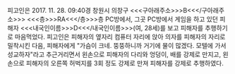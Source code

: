 피고인은 2017. 11. 28. 09:40경 창원시 의창구 <<<구아래주소>>>B<<</구아래주소>>> <<<층>>>RA<<</층>>>층 PC방에서, 그곳 PC방에서 게임을 하고 있던 피해자 <<<내국인이름>>>D<<</내국인이름>>>(여, 28세)를 보고 피해자를 추행하기로 마음먹었다. 피고인은 피해자의 옆자리 컴퓨터 자리에 앉아 의자를 피해자의 자리로 밀착시킨 다음, 피해자에게 "가슴이 크네. 뚱뚱하니까 거기에 물이 많겠다. 모텔에 가서 성교하자"라고 추근거리면서 왼손으로 피해자의 다리와 엉덩이, 배를 강제로 만지고, 왼손으로 피해자의 오른쪽 허벅지를 3회 정도 강제로 만져 피해자를 강제로 추행하였다.
